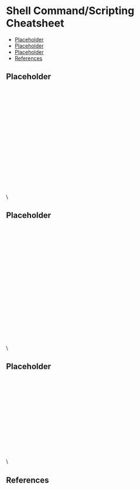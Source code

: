 # Shell Command/Scripting Cheatsheet
* [Placeholder](#placeholder)
* [Placeholder](#placeholder-2)
* [Placeholder](#placeholder-3)
* [References](#references)

## Placeholder
\
\
\
\
\
\
\
\
\
\
\
\
\
\
\
\
\
\

## Placeholder
\
\
\
\
\
\
\
\
\
\
\
\
\
\
\
\
\
\
\
\

## Placeholder
\
\
\
\
\
\
\
\
\
\
\
\
\
\

## References

